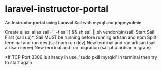 # laravel-instructor-portal
 An Instructor portal using Laravel Sail with mysql and phpmyadmin

Create alias: alias sail='[ -f sail ] && sh sail || sh vendor/bin/sail'
Start Sail First (sail up)*. Sail MUST be running before running artisan and npm
Split terminal and run dev (sail npm run dev)
New terminal and run artisan (sail artisan serve)
New terminal and run migration (sail php artisan migrate)

*If TCP Port 3306 is already in use, 'sudo pkill mysqld' in terminal then try to start again